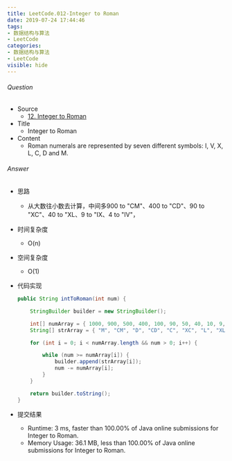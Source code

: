 ```yaml
---
title: LeetCode.012-Integer to Roman
date: 2019-07-24 17:44:46
tags:
- 数据结构与算法
- LeetCode
categories:
- 数据结构与算法
- LeetCode
visible: hide
---
```

###### Question
- Source
	- [12. Integer to Roman](https://leetcode.com/problems/integer-to-roman/)
- Title
	- Integer to Roman
- Content 
	- Roman numerals are represented by seven different symbols: I, V, X, L, C, D and M.
<!--more-->

###### Answer
- 思路
    - 从大数往小数去计算，中间多900 to "CM"、400 to "CD"、90 to "XC"、40 to "XL、9 to "IX、4 to "IV"，
- 时间复杂度
    - O(n)
- 空间复杂度
    - O(1)
- 代码实现

    ```Java
    public String intToRoman(int num) {

        StringBuilder builder = new StringBuilder();

        int[] numArray = { 1000, 900, 500, 400, 100, 90, 50, 40, 10, 9, 5, 4, 1 };
        String[] strArray = { "M", "CM", "D", "CD", "C", "XC", "L", "XL", "X", "IX", "V", "IV", "I" };

        for (int i = 0; i < numArray.length && num > 0; i++) {

            while (num >= numArray[i]) {
                builder.append(strArray[i]);
                num -= numArray[i];
            }
        }

        return builder.toString();
    }
    ```
- 提交结果
   - Runtime: 3 ms, faster than 100.00% of Java online submissions for Integer to Roman.
	- Memory Usage: 36.1 MB, less than 100.00% of Java online submissions for Integer to Roman.
